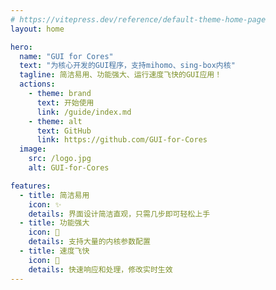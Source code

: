 ```yaml
---
# https://vitepress.dev/reference/default-theme-home-page
layout: home

hero:
  name: "GUI for Cores"
  text: "为核心开发的GUI程序，支持mihomo、sing-box内核"
  tagline: 简洁易用、功能强大、运行速度飞快的GUI应用！
  actions:
    - theme: brand
      text: 开始使用
      link: /guide/index.md
    - theme: alt
      text: GitHub
      link: https://github.com/GUI-for-Cores
  image:
    src: /logo.jpg
    alt: GUI-for-Cores

features:
  - title: 简洁易用
    icon: ✨
    details: 界面设计简洁直观，只需几步即可轻松上手
  - title: 功能强大
    icon: 💪
    details: 支持大量的内核参数配置
  - title: 速度飞快
    icon: 🚀
    details: 快速响应和处理，修改实时生效
---
```


<style>
:root {
  --vp-home-hero-name-color: transparent;
  --vp-home-hero-name-background: -webkit-linear-gradient(120deg, #bd34fe 30%, #41d1ff);
  --vp-home-hero-image-background-image: linear-gradient(-45deg, #bd34fe 50%, #47caff 50%);
  --vp-home-hero-image-filter: blur(44px);
}

.VPImage.image-src{
  border-radius: 320px;
  overflow: hidden;
}
</style>
